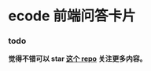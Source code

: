 # ecode 前端问答卡片

### todo

**觉得不错可以 star [这个 repo](https://github.com/WangYuLue/ecode-frontend-cards) 关注更多内容。**
